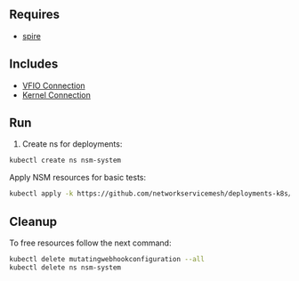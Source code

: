## Requires

- [spire](../spire)

## Includes

- [VFIO Connection](../use-cases/Vfio2Noop)
- [Kernel Connection](../use-cases/SriovKernel2Noop)

## Run

1. Create ns for deployments:
```bash
kubectl create ns nsm-system
```

Apply NSM resources for basic tests:
```bash
kubectl apply -k https://github.com/networkservicemesh/deployments-k8s/examples/sriov?ref=af07af5a5499f8dde491b719b47f5682c17212ed
```

## Cleanup

To free resources follow the next command:
```bash
kubectl delete mutatingwebhookconfiguration --all
kubectl delete ns nsm-system
```
